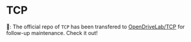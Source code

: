 # TCP
:microphone:: The official repo of `TCP` has been transfered to [OpenDriveLab/TCP](https://github.com/OpenDriveLab/TCP) for follow-up maintenance. Check it out!
